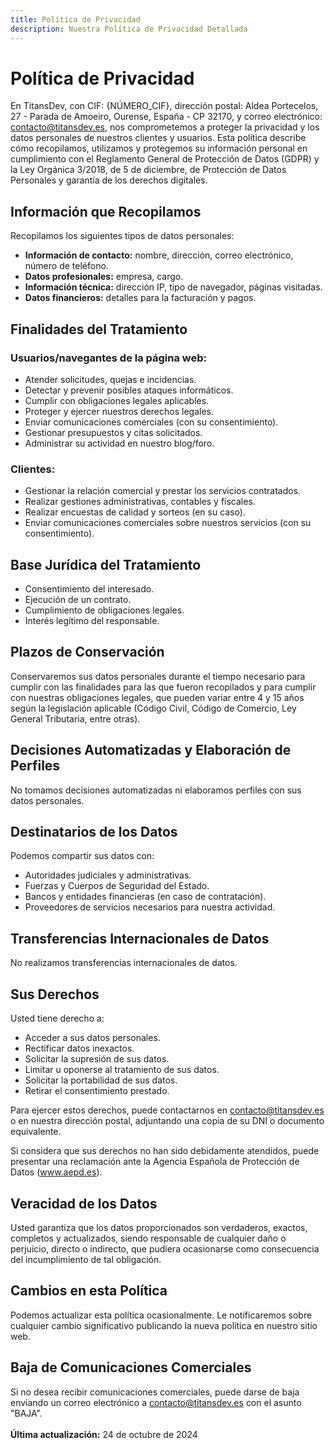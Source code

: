 ```yaml
---
title: Política de Privacidad
description: Nuestra Política de Privacidad Detallada
---
```


# Política de Privacidad

En <span class="highlight">TitansDev</span>, con CIF: {NÚMERO_CIF}, dirección postal: Aldea Portecelos, 27 - Parada de Amoeiro, Ourense, España - CP 32170, y correo electrónico: <span class="highlight">contacto@titansdev.es</span>, nos comprometemos a proteger la privacidad y los datos personales de nuestros clientes y usuarios. Esta política describe cómo recopilamos, utilizamos y protegemos su información personal en cumplimiento con el Reglamento General de Protección de Datos (GDPR) y la Ley Orgánica 3/2018, de 5 de diciembre, de Protección de Datos Personales y garantía de los derechos digitales.

## Información que Recopilamos

Recopilamos los siguientes tipos de datos personales:

- **Información de contacto:** nombre, dirección, correo electrónico, número de teléfono.
- **Datos profesionales:** empresa, cargo.
- **Información técnica:** dirección IP, tipo de navegador, páginas visitadas.
- **Datos financieros:** detalles para la facturación y pagos.

## Finalidades del Tratamiento

### Usuarios/navegantes de la página web:
- Atender solicitudes, quejas e incidencias.
- Detectar y prevenir posibles ataques informáticos.
- Cumplir con obligaciones legales aplicables.
- Proteger y ejercer nuestros derechos legales.
- Enviar comunicaciones comerciales (con su consentimiento).
- Gestionar presupuestos y citas solicitados.
- Administrar su actividad en nuestro blog/foro.

### Clientes:
- Gestionar la relación comercial y prestar los servicios contratados.
- Realizar gestiones administrativas, contables y fiscales.
- Realizar encuestas de calidad y sorteos (en su caso).
- Enviar comunicaciones comerciales sobre nuestros servicios (con su consentimiento).

## Base Jurídica del Tratamiento

- Consentimiento del interesado.
- Ejecución de un contrato.
- Cumplimiento de obligaciones legales.
- Interés legítimo del responsable.

## Plazos de Conservación

Conservaremos sus datos personales durante el tiempo necesario para cumplir con las finalidades para las que fueron recopilados y para cumplir con nuestras obligaciones legales, que pueden variar entre 4 y 15 años según la legislación aplicable (Código Civil, Código de Comercio, Ley General Tributaria, entre otras).

## Decisiones Automatizadas y Elaboración de Perfiles

No tomamos decisiones automatizadas ni elaboramos perfiles con sus datos personales.

## Destinatarios de los Datos

Podemos compartir sus datos con:
- Autoridades judiciales y administrativas.
- Fuerzas y Cuerpos de Seguridad del Estado.
- Bancos y entidades financieras (en caso de contratación).
- Proveedores de servicios necesarios para nuestra actividad.

## Transferencias Internacionales de Datos

No realizamos transferencias internacionales de datos.

## Sus Derechos

Usted tiene derecho a:
- Acceder a sus datos personales.
- Rectificar datos inexactos.
- Solicitar la supresión de sus datos.
- Limitar u oponerse al tratamiento de sus datos.
- Solicitar la portabilidad de sus datos.
- Retirar el consentimiento prestado.

Para ejercer estos derechos, puede contactarnos en <span class="highlight">contacto@titansdev.es</span> o en nuestra dirección postal, adjuntando una copia de su DNI o documento equivalente.

Si considera que sus derechos no han sido debidamente atendidos, puede presentar una reclamación ante la Agencia Española de Protección de Datos (www.aepd.es).

## Veracidad de los Datos

Usted garantiza que los datos proporcionados son verdaderos, exactos, completos y actualizados, siendo responsable de cualquier daño o perjuicio, directo o indirecto, que pudiera ocasionarse como consecuencia del incumplimiento de tal obligación.

## Cambios en esta Política

Podemos actualizar esta política ocasionalmente. Le notificaremos sobre cualquier cambio significativo publicando la nueva política en nuestro sitio web.

## Baja de Comunicaciones Comerciales

Si no desea recibir comunicaciones comerciales, puede darse de baja enviando un correo electrónico a <span class="highlight">contacto@titansdev.es</span> con el asunto "BAJA".
<br><br>
**Última actualización:** 24 de octubre de 2024